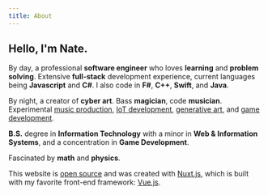 ```yaml
---
title: About
---
```


Hello, I'm Nate.
--------------------

By day, a professional **software engineer** who loves **learning** and **problem solving**. Extensive **full-stack** development experience, current languages being **Javascript** and **C#**. I also code in **F#**, **C++**, **Swift**, and **Java**.

By night, a creator of **cyber art**. Bass **magician**, code **musician**. Experimental [music production](https://www.soundcloud.com/vyjl), [IoT development](https://github.com/NateTheGreatt/led-controller), [generative art](https://github.com/NateTheGreatt/harmonoscope), and [game development](https://github.com/NateTheGreatt/Project-Utopia).

**B.S.** degree in **Information Technology** with a minor in **Web & Information Systems**, and a concentration in **Game Development**.

Fascinated by **math** and **physics**.

This website is [open source](https://github.com/NateTheGreatt/n8bit.tech) and was created with [Nuxt.js](https://nuxtjs.org), which is built with my favorite front-end framework: [Vue.js](https://vuejs.org).
